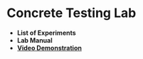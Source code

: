 # Concrete Testing Lab

- **List of Experiments**
- **Lab Manual**
- **[Video Demonstration](Videos.md)**
